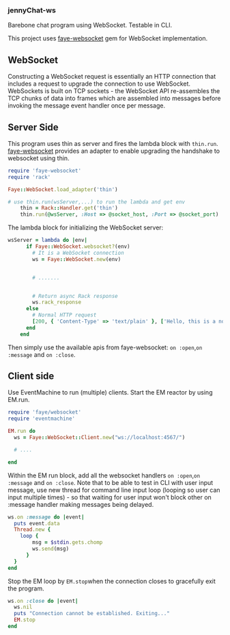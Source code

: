 ### jennyChat-ws
Barebone chat program using WebSocket. Testable in CLI.

This project uses [faye-websocket](https://github.com/faye/faye-websocket-ruby) gem for WebSocket implementation.


## WebSocket
Constructing a WebSocket request is essentially an HTTP connection that includes a request to upgrade the connection to use WebSocket. WebSockets is built on TCP sockets - the WebSocket API re-assembles the TCP chunks of data into frames which are assembled into messages before invoking the message event handler once per message.


## Server Side
This program uses thin as server and fires the lambda block with ```thin.run```. [faye-websocket](https://github.com/faye/faye-websocket-ruby) provides an adapter to enable upgrading the handshake to websocket using thin.
```ruby
require 'faye-websocket'
require 'rack'

Faye::WebSocket.load_adapter('thin')

# use thin.run(wsServer,...) to run the lambda and get env
    thin = Rack::Handler.get('thin')
    thin.run(@wsServer, :Host => @socket_host, :Port => @socket_port)
```
The lambda block for initializing the WebSocket server:
```ruby
wsServer = lambda do |env|
      if Faye::WebSocket.websocket?(env)
        # It is a WebSocket connection
        ws = Faye::WebSocket.new(env)


        # .......


        # Return async Rack response
        ws.rack_response
      else
        # Normal HTTP request
        [200, { 'Content-Type' => 'text/plain' }, ['Hello, this is a normal HTTP Request.']]
      end
    end
```
Then simply use the available apis from faye-websocket: ```on :open```,```on :message``` and ```on :close```.


## Client side
Use EventMachine to run (multiple) clients. Start the EM reactor by using EM.run.
```ruby
require 'faye/websocket'
require 'eventmachine'

EM.run do
  ws = Faye::WebSocket::Client.new("ws://localhost:4567/")

  # ....

end
```
Within the EM run block, add all the websocket handlers ```on :open```,```on :message``` and ```on :close```.
Note that to be able to test in CLI with user input message, use new thread for command line input loop (looping so user can input multiple times) - so that waiting for user input won't block other on :message handler making messages being delayed.
```ruby
ws.on :message do |event|
  puts event.data
  Thread.new {
    loop {
        msg = $stdin.gets.chomp
        ws.send(msg)
      }
  }
end
```
Stop the EM loop by ```EM.stop```when the connection closes to gracefully exit the program.
```ruby
ws.on :close do |event|
  ws.nil
  puts "Connection cannot be established. Exiting..."
  EM.stop
end
```












